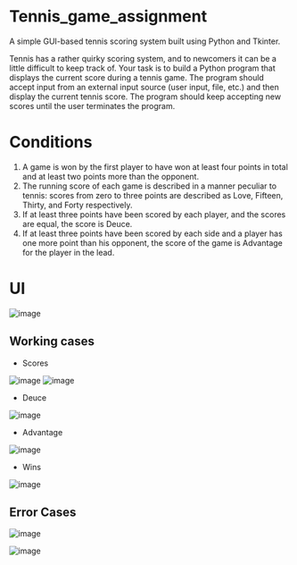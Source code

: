 # Tennis_game_assignment
A simple GUI-based tennis scoring system built using Python and Tkinter. </br>

Tennis has a rather quirky scoring system, and to newcomers it can be a little difficult to keep track of. Your
task is to build a Python program that displays the current score during a tennis game. The program should
accept input from an external input source (user input, file, etc.) and then display the current tennis score.
The program should keep accepting new scores until the user terminates the program.

# Conditions 
1) A game is won by the first player to have won at least four points in total and at least two points more
than the opponent.
2) The running score of each game is described in a manner peculiar to tennis: scores from zero to
three points are described as Love, Fifteen, Thirty, and Forty respectively.
3) If at least three points have been scored by each player, and the scores are equal, the score is Deuce.
4) If at least three points have been scored by each side and a player has one more point than his
opponent, the score of the game is Advantage for the player in the lead.

# UI
![image](https://github.com/user-attachments/assets/500993f2-41ca-40de-a2c6-d3210e89f74b)

## Working cases 

- Scores
  
![image](https://github.com/user-attachments/assets/43be27c7-a764-4379-be7b-1f023e850f03) ![image](https://github.com/user-attachments/assets/25234fb2-8adf-49a4-8c33-0ebbfde3be90)

- Deuce

![image](https://github.com/user-attachments/assets/52e85a74-5132-47ae-aabc-d4c3e1fdc5a7)

- Advantage

![image](https://github.com/user-attachments/assets/e84a6e4f-391c-403f-aeeb-7e967f4bca8d)

- Wins

![image](https://github.com/user-attachments/assets/6f7168eb-fd5c-402d-a0b1-2221083e013c)

## Error Cases


![image](https://github.com/user-attachments/assets/f219f60e-10d1-4492-b365-a48d08d9f2e9)


![image](https://github.com/user-attachments/assets/d8764cf8-a5f9-48d5-8ae3-0d741d1f6ba4)













